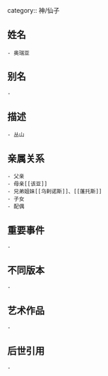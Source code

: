category:: 神/仙子
## 姓名
	- 奥瑞亚
## 别名
	-
## 描述
	- 丛山
## 亲属关系
	- 父亲
	- 母亲[[该亚]]
	- 兄弟姐妹[[乌剌诺斯]]、[[蓬托斯]]
	- 子女
	- 配偶
## 重要事件
	-
## 不同版本
	-
## 艺术作品
	-
## 后世引用
	-
